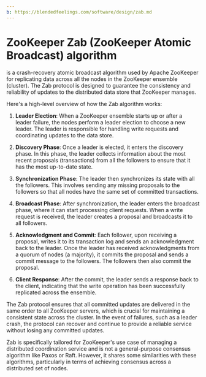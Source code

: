 ```yaml
---
b: https://blendedfeelings.com/software/design/zab.md
---
```


# ZooKeeper Zab (ZooKeeper Atomic Broadcast) algorithm 
is a crash-recovery atomic broadcast algorithm used by Apache ZooKeeper for replicating data across all the nodes in the ZooKeeper ensemble (cluster). The Zab protocol is designed to guarantee the consistency and reliability of updates to the distributed data store that ZooKeeper manages.

Here's a high-level overview of how the Zab algorithm works:

1. **Leader Election**: When a ZooKeeper ensemble starts up or after a leader failure, the nodes perform a leader election to choose a new leader. The leader is responsible for handling write requests and coordinating updates to the data store.

2. **Discovery Phase**: Once a leader is elected, it enters the discovery phase. In this phase, the leader collects information about the most recent proposals (transactions) from all the followers to ensure that it has the most up-to-date state.

3. **Synchronization Phase**: The leader then synchronizes its state with all the followers. This involves sending any missing proposals to the followers so that all nodes have the same set of committed transactions.

4. **Broadcast Phase**: After synchronization, the leader enters the broadcast phase, where it can start processing client requests. When a write request is received, the leader creates a proposal and broadcasts it to all followers.

5. **Acknowledgment and Commit**: Each follower, upon receiving a proposal, writes it to its transaction log and sends an acknowledgment back to the leader. Once the leader has received acknowledgments from a quorum of nodes (a majority), it commits the proposal and sends a commit message to the followers. The followers then also commit the proposal.

6. **Client Response**: After the commit, the leader sends a response back to the client, indicating that the write operation has been successfully replicated across the ensemble.

The Zab protocol ensures that all committed updates are delivered in the same order to all ZooKeeper servers, which is crucial for maintaining a consistent state across the cluster. In the event of failures, such as a leader crash, the protocol can recover and continue to provide a reliable service without losing any committed updates.

Zab is specifically tailored for ZooKeeper's use case of managing a distributed coordination service and is not a general-purpose consensus algorithm like Paxos or Raft. However, it shares some similarities with these algorithms, particularly in terms of achieving consensus across a distributed set of nodes.